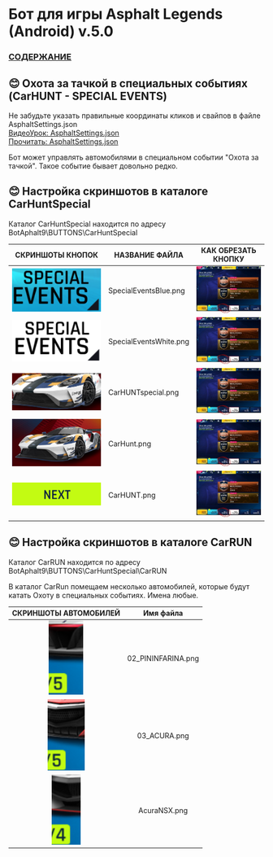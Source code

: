 # __Бот для игры Asphalt Legends (Android) v.5.0__

### [СОДЕРЖАНИЕ](https://github.com/AUTOPILOTyoutube/bot-asphalt-legends-android/blob/main/README.md)  

## 😊 Охота за тачкой в специальных событиях (CarHUNT - SPECIAL EVENTS)

Не забудьте указать правильные координаты кликов и свайпов в файле AsphaltSettings.json  
[ВидеоУрок: AsphaltSettings.json](https://youtu.be/ooLLJdu3mHs)  
[Прочитать: AsphaltSettings.json ](https://github.com/AUTOPILOTyoutube/bot-asphalt-legends-android/blob/main/files/rus/09_AsphaltSettings_json.md)  

Бот может управлять автомобилями в специальном событии "Охота за тачкой". Такое событие бывает довольно редко.

## 😊 Настройка скриншотов в каталоге CarHuntSpecial  
Каталог CarHuntSpecial находится по адресу BotAphalt9\BUTTONS\CarHuntSpecial  

| СКРИНШОТЫ КНОПОК | НАЗВАНИЕ ФАЙЛА | КАК ОБРЕЗАТЬ КНОПКУ |
|:---:|---|:---:|
|![Иллюстрация к проекту](https://github.com/autopilotyoutube/bot-asphalt-legends-android/raw/main/files/rus/BotAphalt9/BUTTONS/CarHuntSpecial/SpecialEventsBlue.png)| SpecialEventsBlue.png | ![Как обрезать](https://github.com/autopilotyoutube/bot-asphalt-legends-android/raw/main/files/pictures/10_car_hunt_daily_events/daily_events_black.png) |
|![Иллюстрация к проекту](https://github.com/autopilotyoutube/bot-asphalt-legends-android/raw/main/files/rus/BotAphalt9/BUTTONS/CarHuntSpecial/SpecialEventsWhite.png)| SpecialEventsWhite.png | ![Как обрезать](https://github.com/autopilotyoutube/bot-asphalt-legends-android/raw/main/files/pictures/10_car_hunt_daily_events/daily_events_black.png) |
|![Иллюстрация к проекту](https://github.com/autopilotyoutube/bot-asphalt-legends-android/raw/main/files/rus/BotAphalt9/BUTTONS/CarHuntSpecial/CarHUNTspecial.png)| CarHUNTspecial.png | ![Как обрезать](https://github.com/autopilotyoutube/bot-asphalt-legends-android/raw/main/files/pictures/10_car_hunt_daily_events/daily_events_black.png) |
|![Иллюстрация к проекту](https://github.com/autopilotyoutube/bot-asphalt-legends-android/raw/main/files/rus/BotAphalt9/BUTTONS/CarHuntSpecial/CarHunt.png)| CarHunt.png | ![Как обрезать](https://github.com/autopilotyoutube/bot-asphalt-legends-android/raw/main/files/pictures/10_car_hunt_daily_events/daily_events_black.png) |
|![Иллюстрация к проекту](https://github.com/autopilotyoutube/bot-asphalt-legends-android/raw/main/files/rus/BotAphalt9/BUTTONS/CarHuntSpecial/NEXT.png)| CarHUNT.png | ![Как обрезать](https://github.com/autopilotyoutube/bot-asphalt-legends-android/raw/main/files/pictures/10_car_hunt_daily_events/daily_events_black.png) |


## 😊 Настройка скриншотов в каталоге CarRUN
Каталог CarRUN находится по адресу BotAphalt9\BUTTONS\CarHuntSpecial\CarRUN

В каталог CarRun помещаем несколько автомобилей, которые будут катать Охоту в специальных событиях. Имена любые.

| СКРИНШОТЫ АВТОМОБИЛЕЙ | Имя файла |
|:---:|:---:|
|![Иллюстрация к проекту](https://github.com/autopilotyoutube/bot-asphalt-legends-android/raw/main/files/rus/BotAphalt9/BUTTONS/CarHuntSpecial/CarRUN/02_PININFARINA.png)| 02_PININFARINA.png |
|![Иллюстрация к проекту](https://github.com/autopilotyoutube/bot-asphalt-legends-android/raw/main/files/rus/BotAphalt9/BUTTONS/CarHuntSpecial/CarRUN/03_ACURA.png)| 03_ACURA.png |
|![Иллюстрация к проекту](https://github.com/autopilotyoutube/bot-asphalt-legends-android/raw/main/files/rus/BotAphalt9/BUTTONS/CarHuntSpecial/CarRUN/AcuraNSX.png)| AcuraNSX.png |
